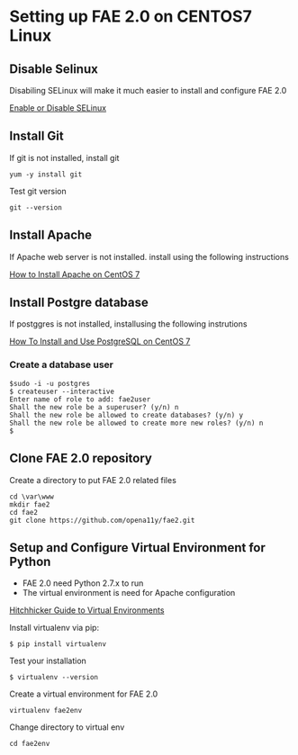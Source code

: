 # Setting up FAE 2.0 on CENTOS7 Linux

## Disable Selinux

Disabiling SELinux will make it much easier to install and configure FAE 2.0

[Enable or Disable SELinux](https://www.centos.org/docs/5/html/5.1/Deployment_Guide/sec-sel-enable-disable.html)

## Install Git

If git is not installed, install git

```
yum -y install git
```

Test git version

```
git --version
```

## Install Apache

If Apache web server is not installed. install using the following instructions

[How to Install Apache on CentOS 7](https://www.liquidweb.com/kb/how-to-install-apache-on-centos-7/)

## Install Postgre database

If postggres is not installed, installusing the following instrutions

[How To Install and Use PostgreSQL on CentOS 7](https://www.digitalocean.com/community/tutorials/how-to-install-and-use-postgresql-on-centos-7)

### Create a database user
```
$sudo -i -u postgres
$ createuser --interactive
Enter name of role to add: fae2user
Shall the new role be a superuser? (y/n) n
Shall the new role be allowed to create databases? (y/n) y
Shall the new role be allowed to create more new roles? (y/n) n
$ 
```

## Clone FAE 2.0 repository 

Create a directory to put FAE 2.0 related files

```
cd \var\www
mkdir fae2
cd fae2
git clone https://github.com/opena11y/fae2.git
```


## Setup and Configure Virtual Environment for Python

* FAE 2.0 need Python 2.7.x to run
* The virtual environment is need for Apache configuration

[Hitchhicker Guide to Virtual Environments](http://python-guide-pt-br.readthedocs.io/en/latest/dev/virtualenvs/)

Install virtualenv via pip:

```
$ pip install virtualenv
```

Test your installation

```
$ virtualenv --version
```


Create a virtual environment for FAE 2.0

```
virtualenv fae2env
```

Change directory to virtual env

```
cd fae2env
```

